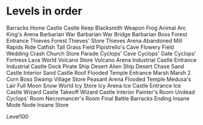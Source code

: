 # Levels in order

Barracks
Home Castle
Castle Keep
Blacksmith
Weapon Frog
Animal Arc
King's Arena
Barbarian War
Barbarian War Bridge
Barbarian Boss
Forest Entrance
Thieves Forest
Thieves' Store
Thieves Arena
Abandoned Mill
Rapids Ride
Catfish
Tall Grass Field
Pipistrello's Cave
Flowery Field
Wedding Crash
Church Store
Parade
Cyclops' Cave
Cyclops' Gate
Cyclops' Fortress
Lava World
Volcano Store
Volcano Arena
Industrial Castle Entrance
Industrial Castle
Dock
Pirate Ship
Desert
Alien Ship
Desert Chase
Sand Castle Interior
Sand Castle Roof
Flooded Temple Entrance
Marsh
Marsh 2
Corn Boss
Swamp Village Store
Peasant Arena
Flooded Temple
Medusa's Lair
Full Moon
Snow World
Icy Store
Icy Arena
Ice Castle Entrance
Ice Castle
Wizard Castle Takeoff
Wizard Castle Interior
Painter's Room
Undead Cyclops' Room
Necromancer's Room
Final Battle
Barracks Ending
Insane Mode Node
Insane Store

Level100
